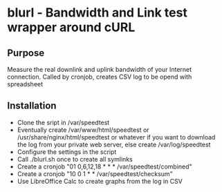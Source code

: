 # blurl - Bandwidth and Link test wrapper around cURL

## Purpose

Measure the real downlink and uplink bandwidth of your Internet connection.
Called by cronjob, creates CSV log to be opend with spreadsheet

## Installation

* Clone the sript in /var/speedtest
* Eventually create /var/www/html/speedtest or /usr/share/nginx/html/speedtest or whatever if you want to download the log from your private web server, else create /var/log/speedtest
* Configure the settings in the script
* Call ./blurl.sh once to create all symlinks
* Create a cronjob "01 0,6,12,18 * * * /var/speedtest/combined"
* Create a cronjob "10         0 1 * * /var/speedtest/checksum"
* Use LibreOffice Calc to create graphs from the log in CSV
